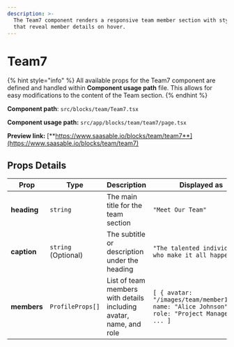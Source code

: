 ```yaml
---
description: >-
  The Team7 component renders a responsive team member section with styled cards
  that reveal member details on hover.
---
```


# Team7

{% hint style="info" %}
All available props for the Team7 component are defined and handled within **Component usage path** file. This allows for easy modifications to the content of the Team section.
{% endhint %}

**Component path**: `src/blocks/team/Team7.tsx`

**Component usage path:**  `src/app/blocks/team/team7/page.tsx`

**Preview link:** [**https://www.saasable.io/blocks/team/team7**](https://www.saasable.io/blocks/team/team7)

## Props Details

| Prop        | Type                | Description                                                        | Displayed as                                                                                      |
| ----------- | ------------------- | ------------------------------------------------------------------ | ------------------------------------------------------------------------------------------------- |
| **heading** | `string`            | The main title for the team section                                | `"Meet Our Team"`                                                                                 |
| **caption** | `string` (Optional) | The subtitle or description under the heading                      | `"The talented individuals who make it all happen"`                                               |
| **members** | `ProfileProps[]`    | List of team members with details including avatar, name, and role | `[ { avatar: "/images/team/member1.jpg", name: "Alice Johnson", role: "Project Manager" }, ... ]` |
